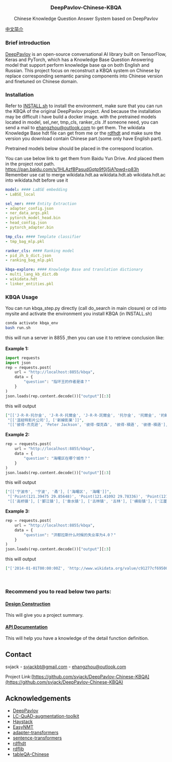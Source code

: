 <!-- PROJECT LOGO -->
<br />
<p align="center">
  <h3 align="center">DeepPavlov-Chinese-KBQA</h3>

  <p align="center">
   		Chinese Knowledge Question Answer System based on DeepPavlov
    <br />
  </p>
</p>

[中文简介](README.md)

### Brief introduction

[DeepPavlov](https://github.com/deeppavlov/DeepPavlov) is an open-source conversational AI library built on TensorFlow, Keras and PyTorch, which
has a Knowledge Base Question Answering model that support perform knowledge base qa on both English and
Russian.
This project focus on reconstruct a KBQA system on Chinese by replace corresponding semantic parsing
components into Chinese version and finetuned on Chinese domain.


### Installation
Refer to [INSTALL.sh](INSTALL.sh) to install the environment, make sure that you can run the KBQA of the original DeepPavlov project.
And because the installation may be difficult i have build a docker image. with the pretrained models located in model, sel_ner, tmp_cls, ranker_cls .If someone need, you can send a mail to ehangzhou@outlook.com to get them.
The wikidata Knowledge Base hdt file can get from me or the [rdfhdt](https://www.rdfhdt.org/datasets/) and make sure the version you download contain Chinese part.(some only have English part).

Pretrained models below should be placed in the correspond location. 
<!--
files below kbqa-explore path can be download following [installtion of LC-QuAD-augmentation-toolkit](https://github.com/svjack/LC-QuAD-augmentation-toolkit)'s [Baidu Yun Drive link](https://pan.baidu.com/s/1e66Lt6nisM3583dbIGsO5w?pwd=ntwz) ,others can email me to get.
-->
You can use below link to get them from Baidu Yun Drive. And placed them in the project root path. 
https://pan.baidu.com/s/1HLAzfBPasudGqtp9f0j5iA?pwd=p83h
<br/>
Remember use cat to merge wikidata.hdt.aa wikidata.hdt.ab wikidata.hdt.ac into wikidata.hdt before use it
```yml
model: #### LaBSE embedding
- LaBSE_local  

sel_ner: #### Entity Extraction
- adapter_config.json
- ner_data_args.pkl
- pytorch_model_head.bin
- head_config.json
- pytorch_adapter.bin

tmp_cls: #### Template classifier
- tmp_bag_mlp.pkl

ranker_cls: #### Ranking model
- pid_zh_b_dict.json
- ranking_bag_mlp.pkl

kbqa-explore: #### Knowledge Base and translation dictionary
- multi_lang_kb_dict.db
- wikidata.hdt
- linker_entities.pkl
```

### KBQA Usage
You can run kbqa_step.py directly (call do_search in main closure) or cd into mysite and activate the environment you install KBQA (in INSTALL.sh)
```bash
conda activate kbqa_env
bash run.sh
```
this will run a server in 8855 ,then you can use it  to retrieve conclusion like:<br/>
<br/>
<b>Example 1:</b>
```python
import requests
import json
rep = requests.post(
    url = "http://localhost:8855/kbqa",
    data = {
        "question": "指环王的作者是谁？"
    }
)
json.loads(rep.content.decode())["output"][:3]
```
this will output
```json
["[['J·R·R·托尔金', 'J·R·R·托爾金', 'J·R·R·託爾金', '托尔金', '托爾金', '約翰·羅納德·瑞爾·托爾金', '約翰·羅納德·瑞爾·託爾金', '约翰·罗纳德·瑞尔·托尔金']]",
 "[['溫紐特影片公司'], ['新線影業']]",
 "[['彼得·杰克逊', 'Peter Jackson', '彼得·傑克森', '彼得·積遜', '彼德·積遜'], ['法蘭·華許', '法蘭·沃許', '法蘭·華爾絲'], ['巴利·奧斯朋'], ['索尔·扎恩兹']]"]
```

<b>Example 2:</b>
```python
rep = requests.post(
    url = "http://localhost:8855/kbqa",
    data = {
        "question": "海曙区在哪个城市？"
    }
)
json.loads(rep.content.decode())["output"][:3]
```
this will output
```json
["[['宁波市', '宁波', '甬'], ['海曙区', '海曙']]",
 "['Point(121.39475 29.85648)', 'Point(121.41092 29.78336)', 'Point(121.53333333333 29.883333333333)']",
 "[['高桥镇'], ['鄞江镇'], ['章水镇'], ['古林镇', '古林'], ['横街镇'], ['江厦街道', '江厦街道办事处'], ['望春街道', '望春街道办事处'], ['段塘街道', '段塘街道办事处'], ['洞桥镇'], ['集士港镇'], ['月湖街道', '月湖街道 (宁波市)', '月湖街道办事处'], ['鼓楼街道 (宁波市)'], ['南门街道 (宁波市)'], ['西门街道'], ['白云街道'], ['石碶街道'], ['龙观乡']]"]
```

<b>Example 3:</b>
```python
rep = requests.post(
    url = "http://localhost:8855/kbqa",
    data = {
        "question": "洪都拉斯什么时候的失业率为4.0？"
    }
)
json.loads(rep.content.decode())["output"][:3]
```
this will output
```json
["['2014-01-01T00:00:00Z', 'http://www.wikidata.org/value/c91277cf69500270615dc91eeba92a40']"]
```

<br/>
<h3>
<b>
Recommend you to read below two parts:
</b>
</h3>

<h4>
<p>
<a href="design_construction.md"> Design Construction </a>
</p>
</h4>
This will give you a project summary.

<h4>
<p>
<a href="api_doc.md"> API Documentation </a>
</p>
</h4>
This will help you have a knowledge of the detail function definition.

<!-- CONTACT -->
## Contact

<!--
Your Name - [@your_twitter](https://twitter.com/your_username) - email@example.com
-->
svjack - svjackbt@gmail.com - ehangzhou@outlook.com

<!--
Project Link: [https://github.com/your_username/repo_name](https://github.com/your_username/repo_name)
-->
Project Link:[https://github.com/svjack/DeepPavlov-Chinese-KBQA](https://github.com/svjack/DeepPavlov-Chinese-KBQA)


<!-- ACKNOWLEDGEMENTS -->
## Acknowledgements
<!--
* [GitHub Emoji Cheat Sheet](https://www.webpagefx.com/tools/emoji-cheat-sheet)
* [Img Shields](https://shields.io)
* [Choose an Open Source License](https://choosealicense.com)
* [GitHub Pages](https://pages.github.com)
* [Animate.css](https://daneden.github.io/animate.css)
* [Loaders.css](https://connoratherton.com/loaders)
* [Slick Carousel](https://kenwheeler.github.io/slick)
* [Smooth Scroll](https://github.com/cferdinandi/smooth-scroll)
* [Sticky Kit](http://leafo.net/sticky-kit)
* [JVectorMap](http://jvectormap.com)
* [Font Awesome](https://fontawesome.com)
-->
* [DeepPavlov](https://github.com/deeppavlov/DeepPavlov)
* [LC-QuAD-augmentation-toolkit](https://github.com/svjack/LC-QuAD-augmentation-toolkit)
* [Haystack](https://github.com/deepset-ai/haystack)
* [EasyNMT](https://github.com/UKPLab/EasyNMT)
* [adapter-transformers](https://github.com/adapter-hub/adapter-transformers)
* [sentence-transformers](https://github.com/UKPLab/sentence-transformers)
* [rdfhdt](https://www.rdfhdt.org/datasets/)
* [rdflib](https://github.com/RDFLib/rdflib)
* [tableQA-Chinese](https://github.com/svjack/tableQA-Chinese)



<!-- MARKDOWN LINKS & IMAGES -->
<!-- https://www.markdownguide.org/basic-syntax/#reference-style-links -->
[contributors-shield]: https://img.shields.io/github/contributors/othneildrew/Best-README-Template.svg?style=flat-square
[contributors-url]: https://github.com/othneildrew/Best-README-Template/graphs/contributors
[forks-shield]: https://img.shields.io/github/forks/othneildrew/Best-README-Template.svg?style=flat-square
[forks-url]: https://github.com/othneildrew/Best-README-Template/network/members
[stars-shield]: https://img.shields.io/github/stars/othneildrew/Best-README-Template.svg?style=flat-square
[stars-url]: https://github.com/othneildrew/Best-README-Template/stargazers
[issues-shield]: https://img.shields.io/github/issues/othneildrew/Best-README-Template.svg?style=flat-square
[issues-url]: https://github.com/othneildrew/Best-README-Template/issues
[license-shield]: https://img.shields.io/github/license/othneildrew/Best-README-Template.svg?style=flat-square
[license-url]: https://github.com/othneildrew/Best-README-Template/blob/master/LICENSE.txt
[linkedin-shield]: https://img.shields.io/badge/-LinkedIn-black.svg?style=flat-square&logo=linkedin&colorB=555
[linkedin-url]: https://linkedin.com/in/othneildrew
[product-screenshot]: images/screenshot.png
